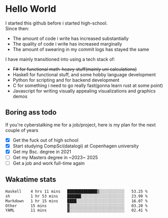 # Hello World

I started this github before i started high-school.  
Since then:
- The amount of code i write has increased substantially
- The quality of code i write has increased marginally
- The amount of swearing in my commit logs has stayed the same

I have mainly transitioned into using a tech stack of:
- ~~F# for functional math-heavy stuff(mainly uni calculations)~~
- Haskell for functional stuff, and some hobby language development
- Python for scripting and for backend development
- C for something i need to go really fast(gonna learn rust at some point)
- Javascript for writing visually appealing visualizations and graphics demos

## Boring ass todo
If you're cyberstalking me for a job/project, here is my plan for the next couple of years
- [x] Get the fuck out of high school
- [x] Start studying CompSci(datalogi) at Copenhagen university
- [x] Get my Bsc. degree in 2021
- [ ] Get my Masters degree in ~2023~ 2025
- [ ] Get a job and work full-time again

## Wakatime stats
<!--START_SECTION:waka-->

```txt
Haskell    4 hrs 11 mins   █████████████▒░░░░░░░░░░░   53.25 %
sh         1 hr 53 mins    ██████░░░░░░░░░░░░░░░░░░░   23.99 %
Markdown   1 hr 15 mins    ████░░░░░░░░░░░░░░░░░░░░░   16.07 %
Other      15 mins         ▓░░░░░░░░░░░░░░░░░░░░░░░░   03.20 %
YAML       11 mins         ▓░░░░░░░░░░░░░░░░░░░░░░░░   02.41 %
```

<!--END_SECTION:waka-->
